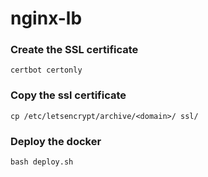 # nginx-lb


### Create the SSL certificate

```certbot certonly``` 

### Copy the ssl certificate

```cp /etc/letsencrypt/archive/<domain>/ ssl/```

### Deploy the docker
```bash deploy.sh```
